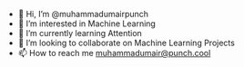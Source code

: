 - 👋 Hi, I’m @muhammadumairpunch
- 👀 I’m interested in Machine Learning 
- 🌱 I’m currently learning Attention
- 💞️ I’m looking to collaborate on Machine Learning Projects
- 📫 How to reach me muhammadumair@punch.cool

<!---
muhammadumairpunch/muhammadumairpunch is a ✨ special ✨ repository because its `README.md` (this file) appears on your GitHub profile.
You can click the Preview link to take a look at your changes.
--->
